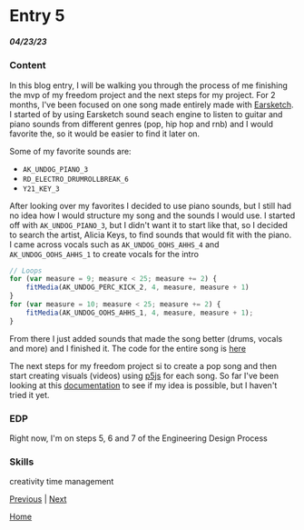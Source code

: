 # Entry 5
##### 04/23/23

### Content

In this blog entry, I will be walking you through the process of me finishing the mvp of my freedom project and the next steps for my project. For 2 months, I've been focused on one song made entirely made with [Earsketch](https://earsketch.gatech.edu/landing/#/learn). I started of by using Earsketch sound seach engine to listen to guitar and piano sounds from different genres (pop, hip hop and rnb) and I would favorite the, so it would be easier to find it later on.

Some of my favorite sounds are:

* `AK_UNDOG_PIANO_3`
* `RD_ELECTRO_DRUMROLLBREAK_6`
* `Y21_KEY_3`

After looking over my favorites I decided to use piano sounds, but I still had no idea how I would structure my song and the sounds I would use. I started off with `AK_UNDOG_PIANO_3`, but I didn't want it to start like that, so I decided to search the artist, Alicia Keys, to find sounds that would fit with the piano. I came across vocals such as `AK_UNDOG_OOHS_AHHS_4` and `AK_UNDOG_OOHS_AHHS_1` to create vocals for the intro 

```js
// Loops
for (var measure = 9; measure < 25; measure += 2) {
    fitMedia(AK_UNDOG_PERC_KICK_2, 4, measure, measure + 1)
}
for (var measure = 10; measure < 25; measure += 2) {
    fitMedia(AK_UNDOG_OOHS_AHHS_1, 4, measure, measure + 1);
}
```

From there I just added sounds that made the song better (drums, vocals and more) and I finished it.
The code for the entire song is [here](https://github.com/anthonyc2394/freedom-project-mvp/blob/main/script.js)


The next steps for my freedom project si to create a pop song and then start creating visuals (videos) using [p5js](https://p5js.org/) for each song. So far I've been looking at this [documentation](https://p5js.org/examples/sound-load-and-play-sound.html) to see if my idea is possible, but I haven't tried it yet.

### EDP

Right now, I'm on steps 5, 6 and 7 of the Engineering Design Process

### Skills

creativity
time management

[Previous](entry04.md) | [Next](entry06.md)

[Home](../README.md)